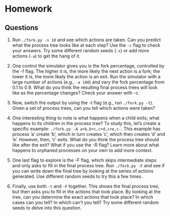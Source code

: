 # Homework

## Questions

1. Run `./fork.py -s 10` and see which actions are taken. Can you predict what the process tree looks like at each step? Use the `-c` flag to check your answers. Try some different random seeds (`-s`) or add more actions (`-a`) to get the hang of it.

2. One control the simulator gives you is the fork percentage, controlled by the -f flag. The higher it is, the more likely the next action is a fork; the lower it is, the more likely the action is an exit. Run the simulator with a large number of actions (e.g., `-a 100`) and vary the fork percentage from 0.1 to 0.9. What do you think the resulting final process trees will look like as the percentage changes? Check your answer with -c.

3. Now, switch the output by using the -t flag (e.g., run `./fork.py -t`). Given a set of process trees, can you tell which actions were taken?

4. One interesting thing to note is what happens when a child exits; what happens to its children in the process tree? To study this, let’s create a specific example: `./fork.py -A a+b,b+c,c+d,c+e,c-`. This example has process ’a’ create ’b’, which in turn creates ’c’, which then creates ’d’ and ’e’. However, then, ’c’ exits. What do you think the process tree should like after the exit? What if you use the -R flag? Learn more about what happens to orphaned processes on your own to add more context.

5. One last flag to explore is the -F flag, which skips intermediate steps and only asks to fill in the final process tree. Run `./fork.py -F` and see if you can write down the final tree by looking at the series of actions generated. Use different random seeds to try this a few times.

6. Finally, use both `-t` and `-F` together. This shows the final process tree, but then asks you to fill in the actions that took place. By looking at the tree, can you determine the exact actions that took place? In which cases can you tell? In which can’t you tell? Try some different random seeds to delve into this question.